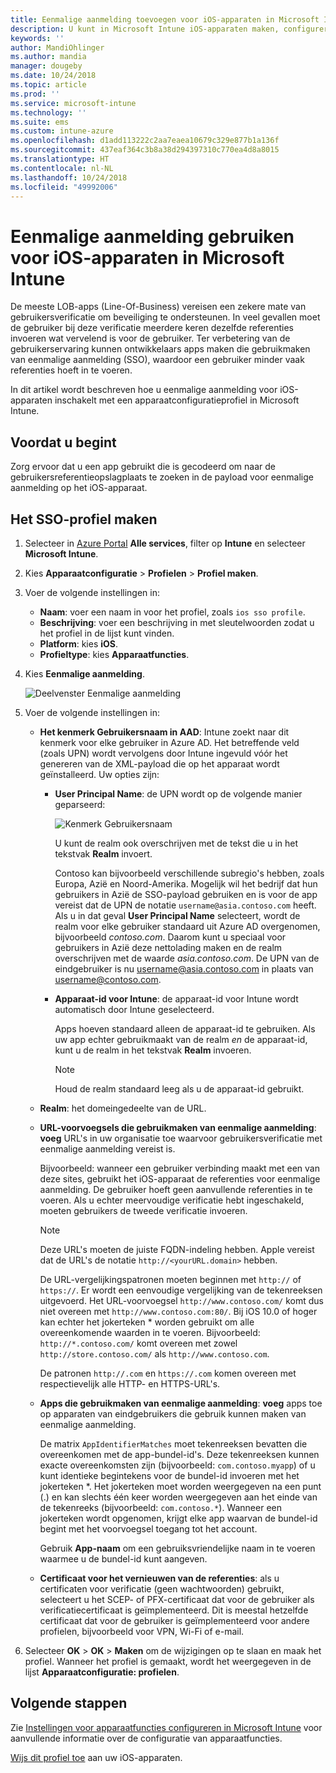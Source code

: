 ```yaml
---
title: Eenmalige aanmelding toevoegen voor iOS-apparaten in Microsoft Intune - Azure | Microsoft Docs
description: U kunt in Microsoft Intune iOS-apparaten maken, configureren, toestaan of inschakelen, zodat deze eenmalige aanmelding (SSO) kunnen gebruiken in plaats van een wachtwoord voor verificatie voor de resources en de gegevens van uw organisatie. Als u eenmalige aanmelding wilt gebruiken, maakt u een apparaatconfiguratieprofiel en voert u de UPN, apparaat-id, uw apps en een certificaat in om de gebruiker en het apparaat te verifiëren.
keywords: ''
author: MandiOhlinger
ms.author: mandia
manager: dougeby
ms.date: 10/24/2018
ms.topic: article
ms.prod: ''
ms.service: microsoft-intune
ms.technology: ''
ms.suite: ems
ms.custom: intune-azure
ms.openlocfilehash: d1add113222c2aa7eaea10679c329e877b1a136f
ms.sourcegitcommit: 437eaf364c3b8a38d294397310c770ea4d8a8015
ms.translationtype: HT
ms.contentlocale: nl-NL
ms.lasthandoff: 10/24/2018
ms.locfileid: "49992006"
---
```

# <a name="use-single-sign-on-ios-device-in-microsoft-intune"></a>Eenmalige aanmelding gebruiken voor iOS-apparaten in Microsoft Intune

De meeste LOB-apps (Line-Of-Business) vereisen een zekere mate van gebruikersverificatie om beveiliging te ondersteunen. In veel gevallen moet de gebruiker bij deze verificatie meerdere keren dezelfde referenties invoeren wat vervelend is voor de gebruiker. Ter verbetering van de gebruikerservaring kunnen ontwikkelaars apps maken die gebruikmaken van eenmalige aanmelding (SSO), waardoor een gebruiker minder vaak referenties hoeft in te voeren.

In dit artikel wordt beschreven hoe u eenmalige aanmelding voor iOS-apparaten inschakelt met een apparaatconfiguratieprofiel in Microsoft Intune.

## <a name="before-you-begin"></a>Voordat u begint

Zorg ervoor dat u een app gebruikt die is gecodeerd om naar de gebruikersreferentieopslagplaats te zoeken in de payload voor eenmalige aanmelding op het iOS-apparaat.

## <a name="create-the-sso-profile"></a>Het SSO-profiel maken

1. Selecteer in [Azure Portal](https://portal.azure.com) **Alle services**, filter op **Intune** en selecteer **Microsoft Intune**.
2. Kies **Apparaatconfiguratie** > **Profielen** > **Profiel maken**.
3. Voer de volgende instellingen in:

    - **Naam**: voer een naam in voor het profiel, zoals `ios sso profile`.
    - **Beschrijving**: voer een beschrijving in met sleutelwoorden zodat u het profiel in de lijst kunt vinden.
    - **Platform**: kies **iOS**.
    - **Profieltype**: kies **Apparaatfuncties**.

4. Kies **Eenmalige aanmelding**.

    ![Deelvenster Eenmalige aanmelding](./media/sso-blade.png)

5. Voer de volgende instellingen in: 

    - **Het kenmerk Gebruikersnaam in AAD**: Intune zoekt naar dit kenmerk voor elke gebruiker in Azure AD. Het betreffende veld (zoals UPN) wordt vervolgens door Intune ingevuld vóór het genereren van de XML-payload die op het apparaat wordt geïnstalleerd. Uw opties zijn:
    
        - **User Principal Name**: de UPN wordt op de volgende manier geparseerd:

            ![Kenmerk Gebruikersnaam](media/User-name-attribute.png)

            U kunt de realm ook overschrijven met de tekst die u in het tekstvak **Realm** invoert.

            Contoso kan bijvoorbeeld verschillende subregio's hebben, zoals Europa, Azië en Noord-Amerika. Mogelijk wil het bedrijf dat hun gebruikers in Azië de SSO-payload gebruiken en is voor de app vereist dat de UPN de notatie `username@asia.contoso.com` heeft. Als u in dat geval **User Principal Name** selecteert, wordt de realm voor elke gebruiker standaard uit Azure AD overgenomen, bijvoorbeeld *contoso.com*. Daarom kunt u speciaal voor gebruikers in Azië deze nettolading maken en de realm overschrijven met de waarde *asia.contoso.com*. De UPN van de eindgebruiker is nu username@asia.contoso.com in plaats van username@contoso.com.

        - **Apparaat-id voor Intune**: de apparaat-id voor Intune wordt automatisch door Intune geselecteerd. 

            Apps hoeven standaard alleen de apparaat-id te gebruiken. Als uw app echter gebruikmaakt van de realm *en* de apparaat-id, kunt u de realm in het tekstvak **Realm** invoeren.

            > [!NOTE]
            > Houd de realm standaard leeg als u de apparaat-id gebruikt.

    - **Realm**: het domeingedeelte van de URL.
    
    - **URL-voorvoegsels die gebruikmaken van eenmalige aanmelding**: **voeg** URL's in uw organisatie toe waarvoor gebruikersverificatie met eenmalige aanmelding vereist is. 

        Bijvoorbeeld: wanneer een gebruiker verbinding maakt met een van deze sites, gebruikt het iOS-apparaat de referenties voor eenmalige aanmelding. De gebruiker hoeft geen aanvullende referenties in te voeren. Als u echter meervoudige verificatie hebt ingeschakeld, moeten gebruikers de tweede verificatie invoeren.

        > [!NOTE]
        > Deze URL's moeten de juiste FQDN-indeling hebben. Apple vereist dat de URL's de notatie `http://<yourURL.domain>` hebben.

        De URL-vergelijkingspatronen moeten beginnen met `http://` of `https://`. Er wordt een eenvoudige vergelijking van de tekenreeksen uitgevoerd. Het URL-voorvoegsel `http://www.contoso.com/` komt dus niet overeen met `http://www.contoso.com:80/`. Bij iOS 10.0 of hoger kan echter het jokerteken \* worden gebruikt om alle overeenkomende waarden in te voeren. Bijvoorbeeld: `http://*.contoso.com/` komt overeen met zowel `http://store.contoso.com/` als `http://www.contoso.com`.

        De patronen `http://.com` en `https://.com` komen overeen met respectievelijk alle HTTP- en HTTPS-URL's.
    
    - **Apps die gebruikmaken van eenmalige aanmelding**: **voeg** apps toe op apparaten van eindgebruikers die gebruik kunnen maken van eenmalige aanmelding. 

        De matrix `AppIdentifierMatches` moet tekenreeksen bevatten die overeenkomen met de app-bundel-id's. Deze tekenreeksen kunnen exacte overeenkomsten zijn (bijvoorbeeld: `com.contoso.myapp`) of u kunt identieke begintekens voor de bundel-id invoeren met het jokerteken \*. Het jokerteken moet worden weergegeven na een punt (.) en kan slechts één keer worden weergegeven aan het einde van de tekenreeks (bijvoorbeeld: `com.contoso.*`). Wanneer een jokerteken wordt opgenomen, krijgt elke app waarvan de bundel-id begint met het voorvoegsel toegang tot het account.

        Gebruik **App-naam** om een gebruiksvriendelijke naam in te voeren waarmee u de bundel-id kunt aangeven.
    
    - **Certificaat voor het vernieuwen van de referenties**: als u certificaten voor verificatie (geen wachtwoorden) gebruikt, selecteert u het SCEP- of PFX-certificaat dat voor de gebruiker als verificatiecertificaat is geïmplementeerd. Dit is meestal hetzelfde certificaat dat voor de gebruiker is geïmplementeerd voor andere profielen, bijvoorbeeld voor VPN, Wi-Fi of e-mail.

6. Selecteer **OK** > **OK** > **Maken** om de wijzigingen op te slaan en maak het profiel. Wanneer het profiel is gemaakt, wordt het weergegeven in de lijst **Apparaatconfiguratie: profielen**. 

## <a name="next-steps"></a>Volgende stappen

Zie [Instellingen voor apparaatfuncties configureren in Microsoft Intune](device-features-configure.md) voor aanvullende informatie over de configuratie van apparaatfuncties.

[Wijs dit profiel toe](device-profile-assign.md) aan uw iOS-apparaten.

